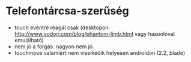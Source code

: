 # Telefontárcsa-szerűség

- touch eventre reagál csak (desktopon: http://www.vodori.com/blog/phantom-limb.html vagy hasonlóval emulálható)
- nem jó a forgás. nagyon nem jó.
- touchmove valamiért nem viselkedik helyesen androidon (2.2, blade)
